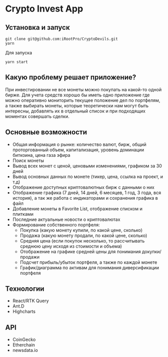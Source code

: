 # Crypto Invest App

## Установка и запуск

```shell
git clone git@github.com:iRootPro/CryptoDevils.git
yarn
```

Для запуска

```shell
yarn start
```

## Какую проблему решает приложение?

При инвестировании не все монеты можно покупать на какой-то одной бирже. Для учета средств хорошо бы иметь одно приложение
где можно оперативно мониторить текущее положение дел по портфелям, а также выбирать монеты, которые теоретически нам могут быть интересны, добавлять их в отдельный список и при подходящих моментах совершать сделки.


## Основные возможности
- Общая информация о рынке: количество валют, бирж, общий проторгованный объем, капитализация, уровень доминации биткоина, цена газа эфира
- Поиск монеты
- Вывод всех монет с ценой, ценовыми изменениями, графиком за 30 дней
- Вывод основных данных по монете (тикер, цена, ссылка на проект, и т.д)
- Отображение доступных криптовалютных бирж с данными о них
- Отображение графика (7 дней, 14 дней, 6 месяцев, 1 год, 3 года, вся история), а так же работа с индикаторами и сохранения графика в файл
- Добавление монеты в Favorite List, отображение списком и плитками
- Последние актуальные новости о криптовалютах
- Формирование собственного портфеля:
  - Покупка (какую монету купили, по какой цене, сколько)
  - Продажа (какую монету продали, по какой цене, сколько)
  - Средняя цена (если покупок несколько, то рассчитывать среднюю цену исходя из стоимости и объема)
  - Отображение на графике средней цены для понимания докупки/продажи
  - Подсчет прибыль/убыток портфеля, а также по каждой монете
  - График/диаграмма по активам для понимания диверсификации портфеля

## Технологии
- React/RTK Query
- Ant.D
- Highcharts

## API
- CoinGecko
- Etherchain
- newsdata.io

